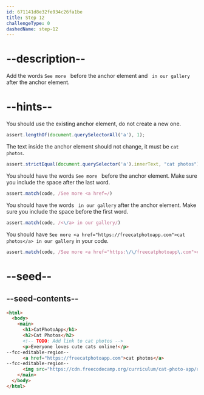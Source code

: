 ```yaml
---
id: 671141d8e32fe934c26fa1be
title: Step 12
challengeType: 0
dashedName: step-12
---
```


# --description--

Add the words `See more ` before the anchor element and ` in our gallery` after the anchor element.

# --hints--

You should use the existing anchor element, do not create a new one.

```js
assert.lengthOf(document.querySelectorAll('a'), 1);
```

The text inside the anchor element should not change, it must be `cat photos`.

```js
assert.strictEqual(document.querySelector('a').innerText, "cat photos");
```

You should have the words `See more ` before the anchor element. Make sure you include the space after the last word.

```js
assert.match(code, /See more <a href=/)
```

You should have the words ` in our gallery` after the anchor element. Make sure you include the space before the first word.

```js
assert.match(code, /<\/a> in our gallery/)
```

You should have `See more <a href="https://freecatphotoapp.com">cat photos</a> in our gallery` in your code.

```js
assert.match(code, /See more <a href="https:\/\/freecatphotoapp\.com">cat photos<\/a> in our gallery/)
```

# --seed--

## --seed-contents--

```html
<html>
  <body>
    <main>
      <h1>CatPhotoApp</h1>
      <h2>Cat Photos</h2>
      <!-- TODO: Add link to cat photos -->
      <p>Everyone loves cute cats online!</p>
--fcc-editable-region--
      <a href="https://freecatphotoapp.com">cat photos</a>
--fcc-editable-region--
      <img src="https://cdn.freecodecamp.org/curriculum/cat-photo-app/relaxing-cat.jpg" alt="A cute orange cat lying on its back.">
    </main>
  </body>
</html>
```
